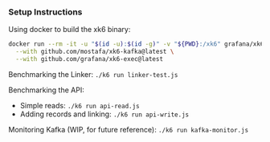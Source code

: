### Setup Instructions

Using docker to build the xk6 binary:
```bash
docker run --rm -it -u "$(id -u):$(id -g)" -v "${PWD}:/xk6" grafana/xk6 build v0.43.1 \
  --with github.com/mostafa/xk6-kafka@latest \
  --with github.com/grafana/xk6-exec@latest
```

Benchmarking the Linker: `./k6 run linker-test.js`

Benchmarking the API: 
- Simple reads: `./k6 run api-read.js`
- Adding records and linking: `./k6 run api-write.js`

Monitoring Kafka (WIP, for future reference): `./k6 run kafka-monitor.js`
